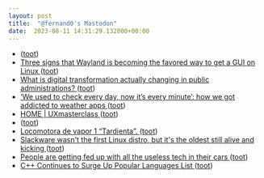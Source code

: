 ```yaml
---
layout: post
title:  "@fernand0's Mastodon"
date:  2023-08-11 14:31:29.132000+00:00
---
```

*  [ ](https://mastodon.social/users/fernand0/statuses/110871464452211026/activity) ([toot](https://mastodon.social/users/fernand0/statuses/110871464452211026/activity))
*  [Three signs that Wayland is becoming the favored way to get a GUI on Linux ](https://www.theregister.com/2023/07/13/wayland_is_coming) ([toot](https://mastodon.social/@fernand0/110871444139814247))
*  [What is digital transformation actually changing in public administrations? ](https://inesmergel.wordpress.com/2023/08/02/what-is-digital-transformation-actually-changing-in-public-administrations) ([toot](https://mastodon.social/@fernand0/110871147169126620))
*  [‘We used to check every day, now it’s every minute’: how we got addicted to weather apps ](https://www.theguardian.com/us-news/2023/jul/17/weather-apps-addiction-climate-crisis-anxiet) ([toot](https://mastodon.social/@fernand0/110870917883521691))
*  [HOME \| UXmasterclass  ](https://www.uxmasterclass.com/) ([toot](https://mastodon.social/@fernand0/110870738579574654))
*  [ ](https://mastodon.social/@VictorMoral) ([toot](https://mastodon.social/@fernand0/110870733848247994))
*  [Locomotora de vapor 1 “Tardienta”. ](https://www.flickr.com/photos/fernand0/53095204433) ([toot](https://mastodon.social/@fernand0/110870545234421875))
*  [Slackware wasn't the first Linux distro, but it's the oldest still alive and kicking ](https://www.theregister.com/2023/07/20/slackware_turns_30) ([toot](https://mastodon.social/@fernand0/110870412965562097))
*  [People are getting fed up with all the useless tech in their cars ](https://www.theverge.com/23801545/car-infotainment-customer-satisifaction-survey-jd-powe) ([toot](https://mastodon.social/@fernand0/110870171095206010))
*  [C++ Continues to Surge Up Popular Languages List ](https://www.dice.com/career-advice/c-continues-to-surge-up-popular-languages-lis) ([toot](https://mastodon.social/@fernand0/110870068608686067))
